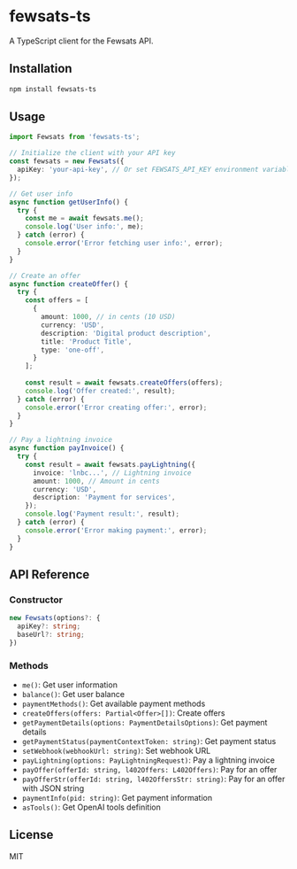 # fewsats-ts

A TypeScript client for the Fewsats API.

## Installation

```bash
npm install fewsats-ts
```

## Usage

```typescript
import Fewsats from 'fewsats-ts';

// Initialize the client with your API key
const fewsats = new Fewsats({
  apiKey: 'your-api-key', // Or set FEWSATS_API_KEY environment variable
});

// Get user info
async function getUserInfo() {
  try {
    const me = await fewsats.me();
    console.log('User info:', me);
  } catch (error) {
    console.error('Error fetching user info:', error);
  }
}

// Create an offer
async function createOffer() {
  try {
    const offers = [
      {
        amount: 1000, // in cents (10 USD)
        currency: 'USD',
        description: 'Digital product description',
        title: 'Product Title',
        type: 'one-off',
      }
    ];
    
    const result = await fewsats.createOffers(offers);
    console.log('Offer created:', result);
  } catch (error) {
    console.error('Error creating offer:', error);
  }
}

// Pay a lightning invoice
async function payInvoice() {
  try {
    const result = await fewsats.payLightning({
      invoice: 'lnbc...', // Lightning invoice
      amount: 1000, // Amount in cents
      currency: 'USD',
      description: 'Payment for services',
    });
    console.log('Payment result:', result);
  } catch (error) {
    console.error('Error making payment:', error);
  }
}
```

## API Reference

### Constructor

```typescript
new Fewsats(options?: {
  apiKey?: string;
  baseUrl?: string;
})
```

### Methods

- `me()`: Get user information
- `balance()`: Get user balance
- `paymentMethods()`: Get available payment methods
- `createOffers(offers: Partial<Offer>[])`: Create offers
- `getPaymentDetails(options: PaymentDetailsOptions)`: Get payment details
- `getPaymentStatus(paymentContextToken: string)`: Get payment status
- `setWebhook(webhookUrl: string)`: Set webhook URL
- `payLightning(options: PayLightningRequest)`: Pay a lightning invoice
- `payOffer(offerId: string, l402Offers: L402Offers)`: Pay for an offer
- `payOfferStr(offerId: string, l402OffersStr: string)`: Pay for an offer with JSON string
- `paymentInfo(pid: string)`: Get payment information
- `asTools()`: Get OpenAI tools definition

## License

MIT 